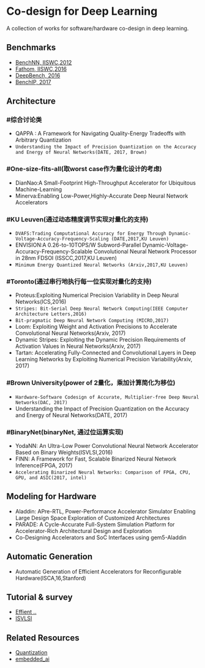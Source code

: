 # **Co-design for Deep Learning**
A collection of works for software/hardware co-design in deep learning.

## **Benchmarks**
- [BenchNN, IISWC,2012](https://pdfs.semanticscholar.org/d93c/d4e26b6f74d6560023cfa96c93862cf96fe9.pdf?_ga=2.38439075.1603099740.1509953943-120118359.1490099485)
- [Fathom, IISWC,2016](https://pdfs.semanticscholar.org/9bde/366e1897ad3b370b3bc473b0de456c75f078.pdf?_ga=2.38439075.1603099740.1509953943-120118359.1490099485)
- [DeepBench, 2016](https://github.com/baidu-research/DeepBench)
- [BenchIP, 2017](https://pdfs.semanticscholar.org/c94c/2cf52fef0503c09268c7d1faee60465ee08e.pdf?_ga=2.97230879.1603099740.1509953943-120118359.1490099485)

## **Architecture**
### #综合讨论类
- QAPPA : A Framework for Navigating Quality-Energy Tradeoffs with Arbitrary Quantization
- `Understanding the Impact of Precision Quantization on the Accuracy and Energy of Neural Networks(DATE, 2017, Brown)`


### #One-size-fits-all(取worst case作为量化设计的考虑)
- DianNao:A Small-Footprint High-Throughput Accelerator for Ubiquitous Machine-Learning
- Minerva:Enabling Low-Power,Highly-Accurate Deep Neural Network Accelerators
 
### #KU Leuven(通过动态精度调节实现对量化的支持)
- `DVAFS:Trading Computational Accuracy for Energy Through Dynamic-Voltage-Accuracy-Frequency-Scaling (DATE,2017,KU Leuven)`
- ENVISION:A 0.26-to-10TOPS/W Subword-Parallel Dynamic-Voltage-Accuracy-Frequency-Scalable Convolutional Neural Network Processor in 28nm FDSOI (ISSCC,2017,KU Leuven)
- `Minimum Energy Quantized Neural Networks (Arxiv,2017,KU Leuven)`

### #Toronto(通过串行地执行每一位实现对量化的支持)
- Proteus:Exploiting Numerical Precision Variability in Deep Neural Networks(ICS,2016)
- `Stripes: Bit-Serial Deep Neural Network Computing(IEEE Computer Architecture Letters,2016)`
- `Bit-pragmatic Deep Neural Network Computing (MICRO,2017)`
- Loom: Exploiting Weight and Activation Precisions to Accelerate Convolutional Neural Networks(Arxiv, 2017)
- Dynamic Stripes: Exploiting the Dynamic Precision Requirements of Activation Values in Neural Networks(Arxiv, 2017)
- Tartan: Accelerating Fully-Connected and Convolutional Layers in Deep Learning Networks by Exploiting Numerical Precision Variability(Arxiv, 2017)

### #Brown University(power of 2量化，乘加计算简化为移位)
- `Hardware-Software Codesign of Accurate, Multiplier-free Deep Neural Networks(DAC, 2017)`
- Understanding the Impact of Precision Quantization on the Accuracy and Energy of Neural Networks(DATE, 2017)

### #BinaryNet(binaryNet, 通过位运算实现)
- YodaNN: An Ultra-Low Power Convolutional Neural Network Accelerator Based on Binary Weights(ISVLSI,2016)
- FINN: A Framework for Fast, Scalable Binarized Neural Network Inference(FPGA, 2017)
- `Accelerating Binarized Neural Networks: Comparison of FPGA, CPU, GPU, and ASIC(2017, intel)`


## **Modeling for Hardware**

- Aladdin: APre-RTL, Power-Performance Accelerator Simulator Enabling Large Design Space Exploration of Customized Architectures
- PARADE: A Cycle-Accurate Full-System Simulation Platform for Accelerator-Rich Architectural Design and Exploration
- Co-Designing Accelerators and SoC Interfaces using gem5-Aladdin

## **Automatic Generation**
- Automatic Generation of Efficient Accelerators for Reconfigurable Hardware(ISCA,16,Stanford)

## **Tutorial & survey**

- [Effient ..]()
- [ISVLSI]()

## **Related Resources**

- [Quantization](https://github.com/aaron-xichen/pytorch-playground/blob/master/roadmap_zh.md)
- [embedded_ai](https://github.com/PerfXLab/embedded_ai)

